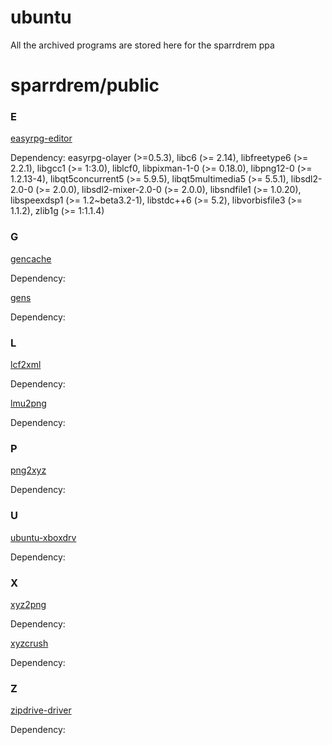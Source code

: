 # ubuntu

All the archived programs are stored here for the sparrdrem ppa

# sparrdrem/public

### E

[easyrpg-editor](#)

Dependency: easyrpg-olayer (>=0.5.3), libc6 (>= 2.14), libfreetype6 (>= 2.2.1), libgcc1 (>= 1:3.0), liblcf0, libpixman-1-0 (>= 0.18.0), libpng12-0 (>= 1.2.13-4), libqt5concurrent5 (>= 5.9.5), libqt5multimedia5 (>= 5.5.1), libsdl2-2.0-0 (>= 2.0.0), libsdl2-mixer-2.0-0 (>= 2.0.0), libsndfile1 (>= 1.0.20), libspeexdsp1 (>= 1.2~beta3.2-1), libstdc++6 (>= 5.2), libvorbisfile3 (>= 1.1.2), zlib1g (>= 1:1.1.4)

### G

[gencache](#)

Dependency: 

[gens](#)

Dependency: 

### L

[lcf2xml](#)

Dependency: 

[lmu2png](#)

Dependency: 

### P

[png2xyz](#)

Dependency: 

### U

[ubuntu-xboxdrv](#)

Dependency: 

### X

[xyz2png](#)

Dependency: 

[xyzcrush](#)

Dependency: 

### Z

[zipdrive-driver](#)

Dependency: 
